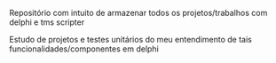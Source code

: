   Repositório com intuito de armazenar todos os projetos/trabalhos com delphi e tms scripter


Estudo de projetos e testes unitários do meu entendimento de tais funcionalidades/componentes em delphi
